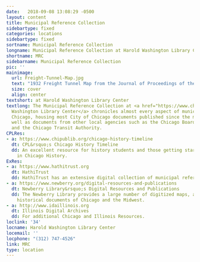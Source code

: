 ```yaml
---
date:   2018-09-08 13:08:29 -0500
layout: content
title: Municipal Reference Collection
sidebartype: fixed
categories: locations
sidebartype: fixed
sortname: Municipal Reference Collection
longname: Municipal Reference Collection at Harold Washington Library Center
shortname: MRC
sidebarname: Municipal Reference Collection
pic: ''
mainimage:
  url: Freight-Tunnel-Map.jpg
  text: "1932 Freight Tunnel Map from the Journal of Proceedings of the City Council of the City of Chicago"
  size: cover
  align: center
textshort: at Harold Washington Library Center
textlong: The Municipal Reference Collection at <a href="https://www.chipublib.org/locations/34">Harold
  Washington Library Center</a> chronicles almost every aspect of municipal life in
  Chicago, housing most City of Chicago documents published since the mid-1800s as
  well as documents from other local agencies such as the Chicago Board of Education
  and the Chicago Transit Authority.
CPLRes:
- a: https://www.chipublib.org/chicago-history-timeline
  dt: CPL&rsquo;s Chicago History Timeline
  dd: An excellent resource for history students and those getting started on research
    in Chicago History.
ExRes:
- a: https://www.hathitrust.org
  dt: HathiTrust
  dd: HathiTrust has an extensive digital collection of municipal reference content.
- a: https://www.newberry.org/digital-resources-and-publications
  dt: Newberry Library&rsquo;s Digital Resources and Publications
  dd: The Newberry Library provides a large number of digitized maps, as well as general
    historical documents of Chicago and the Midwest.
- a: http://www.idaillinois.org
  dt: Illinois Digital Archives
  dd: For additional Chicago and Illinois Resources.
loclink: '34'
locname: Harold Washington Library Center
locemail: ''
locphone: "(312) 747-4526"
link: MRC
type: location
---
```

